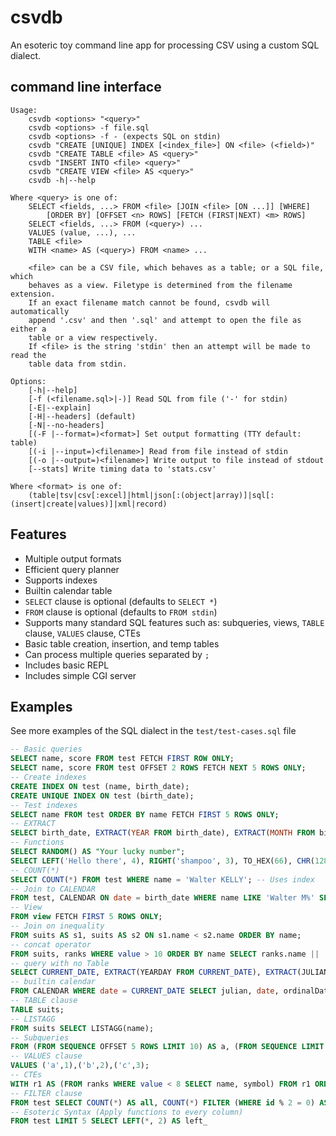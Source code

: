 # csvdb

An esoteric toy command line app for processing CSV using a custom SQL dialect.

## command line interface

    Usage:
        csvdb <options> "<query>"
        csvdb <options> -f file.sql
        csvdb <options> -f - (expects SQL on stdin)
        csvdb "CREATE [UNIQUE] INDEX [<index_file>] ON <file> (<field>)"
        csvdb "CREATE TABLE <file> AS <query>"
        csvdb "INSERT INTO <file> <query>"
        csvdb "CREATE VIEW <file> AS <query>"
        csvdb -h|--help

    Where <query> is one of:
        SELECT <fields, ...> FROM <file> [JOIN <file> [ON ...]] [WHERE]
            [ORDER BY] [OFFSET <n> ROWS] [FETCH (FIRST|NEXT) <m> ROWS]
        SELECT <fields, ...> FROM (<query>) ...
        VALUES (value, ...), ...
        TABLE <file>
        WITH <name> AS (<query>) FROM <name> ...

        <file> can be a CSV file, which behaves as a table; or a SQL file, which
        behaves as a view. Filetype is determined from the filename extension.
        If an exact filename match cannot be found, csvdb will automatically
        append '.csv' and then '.sql' and attempt to open the file as either a
        table or a view respectively.
        If <file> is the string 'stdin' then an attempt will be made to read the
        table data from stdin.

    Options:
        [-h|--help]
        [-f (<filename.sql>|-)] Read SQL from file ('-' for stdin)
        [-E|--explain]
        [-H|--headers] (default)
        [-N|--no-headers]
        [(-F |--format=)<format>] Set output formatting (TTY default: table)
        [(-i |--input=)<filename>] Read from file instead of stdin
        [(-o |--output=)<filename>] Write output to file instead of stdout
        [--stats] Write timing data to 'stats.csv'

    Where <format> is one of:
        (table|tsv|csv[:excel]|html|json[:(object|array)]|sql[:(insert|create|values)]|xml|record)

## Features

* Multiple output formats
* Efficient query planner
* Supports indexes
* Builtin calendar table
* `SELECT` clause is optional (defaults to `SELECT *`)
* `FROM` clause is optional (defaults to `FROM stdin`)
* Supports many standard SQL features such as: subqueries, views, `TABLE` clause, `VALUES` clause, CTEs
* Basic table creation, insertion, and temp tables
* Can process multiple queries separated by `;`
* Includes basic REPL
* Includes simple CGI server

## Examples

See more examples of the SQL dialect in the `test/test-cases.sql` file

```sql
-- Basic queries
SELECT name, score FROM test FETCH FIRST ROW ONLY;
SELECT name, score FROM test OFFSET 2 ROWS FETCH NEXT 5 ROWS ONLY;
-- Create indexes
CREATE INDEX ON test (name, birth_date);
CREATE UNIQUE INDEX ON test (birth_date);
-- Test indexes
SELECT name FROM test ORDER BY name FETCH FIRST 5 ROWS ONLY;
-- EXTRACT
SELECT birth_date, EXTRACT(YEAR FROM birth_date), EXTRACT(MONTH FROM birth_date), EXTRACT(DAY FROM birth_date), EXTRACT(YEARDAY FROM birth_date) FROM test FETCH FIRST ROW ONLY;
-- Functions
SELECT RANDOM() AS "Your lucky number";
SELECT LEFT('Hello there', 4), RIGHT('shampoo', 3), TO_HEX(66), CHR(128169);
-- COUNT(*)
SELECT COUNT(*) FROM test WHERE name = 'Walter KELLY'; -- Uses index
-- Join to CALENDAR
FROM test, CALENDAR ON date = birth_date WHERE name LIKE 'Walter M%' SELECT name, birth_date, yearday FETCH FIRST 5 ROWS ONLY;
-- View
FROM view FETCH FIRST 5 ROWS ONLY;
-- Join on inequality
FROM suits AS s1, suits AS s2 ON s1.name < s2.name ORDER BY name;
-- concat operator
FROM suits, ranks WHERE value > 10 ORDER BY name SELECT ranks.name || ' of ' || suits.name AS cards;
-- query with no Table
SELECT CURRENT_DATE, EXTRACT(YEARDAY FROM CURRENT_DATE), EXTRACT(JULIAN FROM '1995-10-10');
-- builtin calendar
FROM CALENDAR WHERE date = CURRENT_DATE SELECT julian, date, ordinalDate, weekDate;
-- TABLE clause
TABLE suits;
-- LISTAGG
FROM suits SELECT LISTAGG(name);
-- Subqueries
FROM (FROM SEQUENCE OFFSET 5 ROWS LIMIT 10) AS a, (FROM SEQUENCE LIMIT 2) AS b SELECT b.value, a.value;
-- VALUES clause
VALUES ('a',1),('b',2),('c',3);
-- CTEs
WITH r1 AS (FROM ranks WHERE value < 8 SELECT name, symbol) FROM r1 ORDER BY name;
-- FILTER clause
FROM test SELECT COUNT(*) AS all, COUNT(*) FILTER (WHERE id % 2 = 0) AS even, COUNT(*) FILTER(WHERE id % 2 = 1) AS odd
-- Esoteric Syntax (Apply functions to every column)
FROM test LIMIT 5 SELECT LEFT(*, 2) AS left_
```
